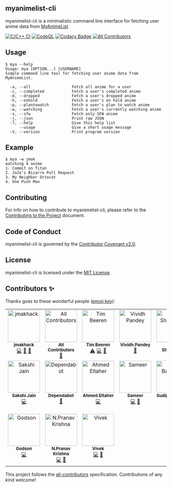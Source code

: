 ## myanimelist-cli

myanimelist-cli is a minimalistic command line interface for fetching user anime data from [MyAnimeList](https://myanimelist.net/)

[![C/C++ CI](https://github.com/jmakhack/mya/actions/workflows/c-cpp.yml/badge.svg?branch=master)](https://github.com/jmakhack/mya/actions/workflows/c-cpp.yml)
[![CodeQL](https://github.com/jmakhack/mya/actions/workflows/codeql-analysis.yml/badge.svg)](https://github.com/jmakhack/mya/actions/workflows/codeql-analysis.yml)
[![Codacy Badge](https://app.codacy.com/project/badge/Grade/a30e5356c06e4381a0b5ea92aba65ada)](https://www.codacy.com/gh/jmakhack/myanimelist-cli/dashboard?utm_source=github.com&amp;utm_medium=referral&amp;utm_content=jmakhack/myanimelist-cli&amp;utm_campaign=Badge_Grade)<!-- ALL-CONTRIBUTORS-BADGE:START - Do not remove or modify this section -->
[![All Contributors](https://img.shields.io/badge/all_contributors-17-orange.svg?style=flat-square)](#contributors-)
<!-- ALL-CONTRIBUTORS-BADGE:END -->

## Usage
```
$ mya --help
Usage: mya [OPTION...] [USERNAME]
Simple command line tool for fetching user anime data from MyAnimeList.

  -a, --all                  Fetch all anime for a user
  -c, --completed            Fetch a user's completed anime
  -d, --dropped              Fetch a user's dropped anime
  -h, --onhold               Fetch a user's on hold anime
  -p, --plantowatch          Fetch a user's plan to watch anime
  -w, --watching             Fetch a user's currently watching anime
  -s, --sfw                  Fetch only SFW anime
  -j, --json                 Print raw JSON
  -?, --help                 Give this help list
      --usage                Give a short usage message
  -V, --version              Print program version
```

## Example
```
$ mya -w jmak
watching 4 anime
1. Commit on Titan
2. JoJo's Bizarre Pull Request
3. My Neighbor Octocat
4. One Push Man
```

## Contributing
For info on how to contribute to myanimelist-cli, please refer to the [Contributing to the Project](CONTRIBUTING.md) document.

## Code of Conduct
myanimelist-cli is governed by the [Contributor Covenant v2.0](CODE_OF_CONDUCT.md).

## License
myanimelist-cli is licensed under the [MIT License](LICENSE).

## Contributors ✨

Thanks goes to these wonderful people ([emoji key](https://allcontributors.org/docs/en/emoji-key)):

<!-- ALL-CONTRIBUTORS-LIST:START - Do not remove or modify this section -->
<!-- prettier-ignore-start -->
<!-- markdownlint-disable -->
<table>
  <tbody>
    <tr>
      <td align="center" valign="top" width="14.28%"><a href="https://github.com/jmakhack"><img src="https://avatars.githubusercontent.com/u/1442227?v=4?s=100" width="100px;" alt="jmakhack"/><br /><sub><b>jmakhack</b></sub></a><br /><a href="https://github.com/jmakhack/myanimelist-cli/commits?author=jmakhack" title="Code">💻</a> <a href="#maintenance-jmakhack" title="Maintenance">🚧</a> <a href="https://github.com/jmakhack/myanimelist-cli/commits?author=jmakhack" title="Documentation">📖</a></td>
      <td align="center" valign="top" width="14.28%"><a href="https://allcontributors.org"><img src="https://avatars.githubusercontent.com/u/46410174?v=4?s=100" width="100px;" alt="All Contributors"/><br /><sub><b>All Contributors</b></sub></a><br /><a href="https://github.com/jmakhack/myanimelist-cli/commits?author=all-contributors" title="Documentation">📖</a></td>
      <td align="center" valign="top" width="14.28%"><a href="https://www.linkedin.com/in/tim-beeren-88355615b/"><img src="https://avatars.githubusercontent.com/u/36151761?v=4?s=100" width="100px;" alt="Tim Beeren"/><br /><sub><b>Tim Beeren</b></sub></a><br /><a href="https://github.com/jmakhack/myanimelist-cli/commits?author=TBeeren" title="Tests">⚠️</a> <a href="https://github.com/jmakhack/myanimelist-cli/commits?author=TBeeren" title="Code">💻</a> <a href="https://github.com/jmakhack/myanimelist-cli/commits?author=TBeeren" title="Documentation">📖</a></td>
      <td align="center" valign="top" width="14.28%"><a href="https://vividhpandey.netlify.app/"><img src="https://avatars.githubusercontent.com/u/91251535?v=4?s=100" width="100px;" alt="Vividh Pandey"/><br /><sub><b>Vividh Pandey</b></sub></a><br /><a href="#maintenance-VividhPandey003" title="Maintenance">🚧</a></td>
      <td align="center" valign="top" width="14.28%"><a href="https://github.com/Nikhil-1503"><img src="https://avatars.githubusercontent.com/u/61755381?v=4?s=100" width="100px;" alt="Nikhil Shanbhag"/><br /><sub><b>Nikhil Shanbhag</b></sub></a><br /><a href="#maintenance-Nikhil-1503" title="Maintenance">🚧</a></td>
      <td align="center" valign="top" width="14.28%"><a href="https://adityaj7.github.io/"><img src="https://avatars.githubusercontent.com/u/42397096?v=4?s=100" width="100px;" alt="Aditya Jetely"/><br /><sub><b>Aditya Jetely</b></sub></a><br /><a href="#maintenance-AdityaJ7" title="Maintenance">🚧</a></td>
      <td align="center" valign="top" width="14.28%"><a href="https://muriloucolouco.github.io/"><img src="https://avatars.githubusercontent.com/u/58440129?v=4?s=100" width="100px;" alt="Murilo Leandro"/><br /><sub><b>Murilo Leandro</b></sub></a><br /><a href="https://github.com/jmakhack/myanimelist-cli/commits?author=MuriloucoLouco" title="Code">💻</a> <a href="#maintenance-MuriloucoLouco" title="Maintenance">🚧</a></td>
    </tr>
    <tr>
      <td align="center" valign="top" width="14.28%"><a href="https://github.com/Sakshi-75"><img src="https://avatars.githubusercontent.com/u/20265098?v=4?s=100" width="100px;" alt="Sakshi Jain"/><br /><sub><b>Sakshi Jain</b></sub></a><br /><a href="https://github.com/jmakhack/myanimelist-cli/commits?author=Sakshi-75" title="Code">💻</a></td>
      <td align="center" valign="top" width="14.28%"><a href="https://github.com/features/security"><img src="https://avatars.githubusercontent.com/u/27347476?v=4?s=100" width="100px;" alt="Dependabot"/><br /><sub><b>Dependabot</b></sub></a><br /><a href="#maintenance-dependabot" title="Maintenance">🚧</a></td>
      <td align="center" valign="top" width="14.28%"><a href="https://www.linkedin.com/in/ahmedheltaher/"><img src="https://avatars.githubusercontent.com/u/42752070?v=4?s=100" width="100px;" alt="Ahmed Eltaher"/><br /><sub><b>Ahmed Eltaher</b></sub></a><br /><a href="https://github.com/jmakhack/myanimelist-cli/commits?author=ahmedheltaher" title="Code">💻</a></td>
      <td align="center" valign="top" width="14.28%"><a href="https://github.com/sameersecond"><img src="https://avatars.githubusercontent.com/u/101405993?v=4?s=100" width="100px;" alt="Sameer"/><br /><sub><b>Sameer</b></sub></a><br /><a href="https://github.com/jmakhack/myanimelist-cli/commits?author=sameersecond" title="Code">💻</a> <a href="https://github.com/jmakhack/myanimelist-cli/commits?author=sameersecond" title="Documentation">📖</a></td>
      <td align="center" valign="top" width="14.28%"><a href="https://portfolio-metaloopa.vercel.app/"><img src="https://avatars.githubusercontent.com/u/70171925?v=4?s=100" width="100px;" alt="Sudip Banerjee"/><br /><sub><b>Sudip Banerjee</b></sub></a><br /><a href="https://github.com/jmakhack/myanimelist-cli/commits?author=metal-oopa" title="Code">💻</a></td>
      <td align="center" valign="top" width="14.28%"><a href="https://github.com/The-Debarghya"><img src="https://avatars.githubusercontent.com/u/79015784?v=4?s=100" width="100px;" alt="Debarghya Maitra"/><br /><sub><b>Debarghya Maitra</b></sub></a><br /><a href="https://github.com/jmakhack/myanimelist-cli/commits?author=The-Debarghya" title="Code">💻</a> <a href="https://github.com/jmakhack/myanimelist-cli/commits?author=The-Debarghya" title="Documentation">📖</a></td>
      <td align="center" valign="top" width="14.28%"><a href="https://github.com/j-karthik"><img src="https://avatars.githubusercontent.com/u/26465882?v=4?s=100" width="100px;" alt="Karthik"/><br /><sub><b>Karthik</b></sub></a><br /><a href="https://github.com/jmakhack/myanimelist-cli/commits?author=j-karthik" title="Code">💻</a></td>
    </tr>
    <tr>
      <td align="center" valign="top" width="14.28%"><a href="https://github.com/Godson-Gnanaraj"><img src="https://avatars.githubusercontent.com/u/30664729?v=4?s=100" width="100px;" alt="Godson"/><br /><sub><b>Godson</b></sub></a><br /><a href="https://github.com/jmakhack/myanimelist-cli/commits?author=Godson-Gnanaraj" title="Code">💻</a></td>
      <td align="center" valign="top" width="14.28%"><a href="https://npranav7619.github.io/"><img src="https://avatars.githubusercontent.com/u/52345192?v=4?s=100" width="100px;" alt="N.Pranav Krishna"/><br /><sub><b>N.Pranav Krishna</b></sub></a><br /><a href="https://github.com/jmakhack/myanimelist-cli/commits?author=npranav7619" title="Code">💻</a> <a href="#maintenance-npranav7619" title="Maintenance">🚧</a></td>
      <td align="center" valign="top" width="14.28%"><a href="https://github.com/viv1kk"><img src="https://avatars.githubusercontent.com/u/35196281?v=4?s=100" width="100px;" alt="Vivek"/><br /><sub><b>Vivek</b></sub></a><br /><a href="https://github.com/jmakhack/myanimelist-cli/commits?author=viv1kk" title="Code">💻</a> <a href="https://github.com/jmakhack/myanimelist-cli/commits?author=viv1kk" title="Documentation">📖</a></td>
    </tr>
  </tbody>
</table>

<!-- markdownlint-restore -->
<!-- prettier-ignore-end -->

<!-- ALL-CONTRIBUTORS-LIST:END -->

This project follows the [all-contributors](https://github.com/all-contributors/all-contributors) specification. Contributions of any kind welcome!
